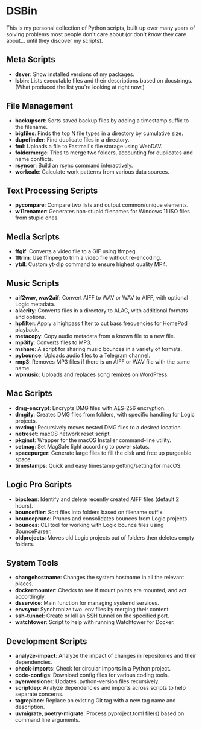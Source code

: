 # DSBin

This is my personal collection of Python scripts, built up over many years of solving problems most people don't care about (or don't *know* they care about… until they discover my scripts).

## Meta Scripts
- **dsver**: Show installed versions of my packages.
- **lsbin**: Lists executable files and their descriptions based on docstrings. (What produced the list you're looking at right now.)

## File Management
- **backupsort**: Sorts saved backup files by adding a timestamp suffix to the filename.
- **bigfiles**: Finds the top N file types in a directory by cumulative size.
- **dupefinder**: Find duplicate files in a directory.
- **fml**: Uploads a file to Fastmail's file storage using WebDAV.
- **foldermerge**: Tries to merge two folders, accounting for duplicates and name conflicts.
- **rsyncer**: Build an rsync command interactively.
- **workcalc**: Calculate work patterns from various data sources.

## Text Processing Scripts
- **pycompare**: Compare two lists and output common/unique elements.
- **w11renamer**: Generates non-stupid filenames for Windows 11 ISO files from stupid ones.

## Media Scripts
- **ffgif**: Converts a video file to a GIF using ffmpeg.
- **fftrim**: Use ffmpeg to trim a video file without re-encoding.
- **ytdl**: Custom yt-dlp command to ensure highest quality MP4.

## Music Scripts
- **aif2wav, wav2aif**: Convert AIFF to WAV or WAV to AIFF, with optional Logic metadata.
- **alacrity**: Converts files in a directory to ALAC, with additional formats and options.
- **hpfilter**: Apply a highpass filter to cut bass frequencies for HomePod playback.
- **metacopy**: Copy audio metadata from a known file to a new file.
- **mp3ify**: Converts files to MP3.
- **mshare**: A script for sharing music bounces in a variety of formats.
- **pybounce**: Uploads audio files to a Telegram channel.
- **rmp3**: Removes MP3 files if there is an AIFF or WAV file with the same name.
- **wpmusic**: Uploads and replaces song remixes on WordPress.

## Mac Scripts
- **dmg-encrypt**: Encrypts DMG files with AES-256 encryption.
- **dmgify**: Creates DMG files from folders, with specific handling for Logic projects.
- **mvdmg**: Recursively moves nested DMG files to a desired location.
- **netreset**: macOS network reset script.
- **pkginst**: Wrapper for the macOS Installer command-line utility.
- **setmag**: Set MagSafe light according to power status.
- **spacepurger**: Generate large files to fill the disk and free up purgeable space.
- **timestamps**: Quick and easy timestamp getting/setting for macOS.

## Logic Pro Scripts
- **bipclean**: Identify and delete recently created AIFF files (default 2 hours).
- **bouncefiler**: Sort files into folders based on filename suffix.
- **bounceprune**: Prunes and consolidates bounces from Logic projects.
- **bounces**: CLI tool for working with Logic bounce files using BounceParser.
- **oldprojects**: Moves old Logic projects out of folders then deletes empty folders.

## System Tools
- **changehostname**: Changes the system hostname in all the relevant places.
- **dockermounter**: Checks to see if mount points are mounted, and act accordingly.
- **dsservice**: Main function for managing systemd services.
- **envsync**: Synchronize two .env files by merging their content.
- **ssh-tunnel**: Create or kill an SSH tunnel on the specified port.
- **watchtower**: Script to help with running Watchtower for Docker.

## Development Scripts
- **analyze-impact**: Analyze the impact of changes in repositories and their dependencies.
- **check-imports**: Check for circular imports in a Python project.
- **code-configs**: Download config files for various coding tools.
- **pyenversioner**: Updates .python-version files recursively.
- **scriptdep**: Analyze dependencies and imports across scripts to help separate concerns.
- **tagreplace**: Replace an existing Git tag with a new tag name and description.
- **uvmigrate, poetry-migrate**: Process pyproject.toml file(s) based on command line arguments.
